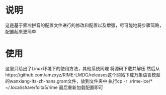 # 说明
这是基于雾凇拼音的配置文件进行的修改和配置以及增强，尽可能地将步骤简略，配置起来更简单
# 使用
这里只给出了Linux环境下的使用方法，其他系统同理
将源码下载并解压
然后从https://github.com/amzxyz/RIME-LMDG/releases这个网站下载万象语言模型的wanxiang-lts-zh-hans.gram文件，放到文件夹中
执行cp -r ./rime-ice/* ~/.local/share/fcitx5/rime
最后重新加载配置即可
